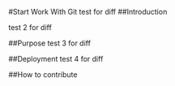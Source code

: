 #Start Work With Git
test for diff
##Introduction

test 2 for diff

##Purpose
test 3 for diff

##Deployment
test 4 for diff

##How to contribute

